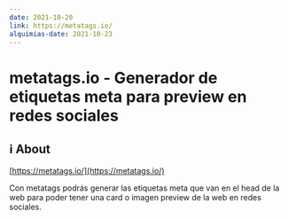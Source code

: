 ```yaml
---
date: 2021-10-20
link: https://metatags.io/
alquimias-date: 2021-10-23
---
```


# metatags.io - Generador de etiquetas meta para preview en redes sociales

## ℹ️ About

[https://metatags.io/](https://metatags.io/)

Con metatags podrás generar las etiquetas meta que van en el head de la web para poder tener una card o imagen preview de la web en redes sociales.


